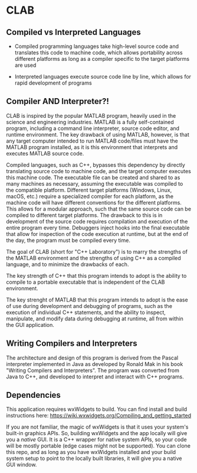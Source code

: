 # CLAB

## Compiled vs Interpreted Languages

* Compiled programming languages take high-level source code and translates this code to machine code, which allows portability across different platforms as long as a compiler specific to the target platforms are used

* Interpreted languages execute source code line by line, which allows for rapid development of programs

## Compiler AND Interpreter?!
 
CLAB is inspired by the popular MATLAB program, heavily used in the science and engineering industries. MATLAB is a fully self-contained program, including a command line interpreter, source code editor, and runtime environment. The key drawback of using MATLAB, however, is that any target computer intended to run MATLAB code/files must have the MATLAB program installed, as it is this environment that interprets and executes MATLAB source code.

Compiled languages, such as C++, bypasses this dependency by directly translating source code to machine code, and the target computer executes this machine code. The executable file can be created and shared to as many machines as necessary, assuming the executable was compiled to the compatible platform. Different target platforms (Windows, Linux, macOS, etc.) require a specialized compiler for each platform, as the machine code will have different conventions for the different platforms. This allows for a modular approach, such that the same source code can be compiled to different target platforms. The drawback to this is in development of the source code requires compilation and execution of the entire program every time. Debuggers inject hooks into the final executable that allow for inspection of the code execution at runtime, but at the end of the day, the program must be compiled every time.

The goal of CLAB (short for "C++ Laboratory") is to marry the strengths of the MATLAB environment and the strengths of using C++ as a compiled language, and to minimize the drawbacks of each. 

The key strength of C++ that this program intends to adopt is the ability to compile to a portable executable that is independent of the CLAB environment.

The key strenght of MATLAB that this program intends to adopt is the ease of use during development and debugging of programs, such as the execution of individual C++ statements, and the ability to inspect, manipulate, and modify data during debugging at runtime, all from within the GUI application.

## Writing Compilers and Interpreters

The architecture and design of this program is derived from the Pascal interpreter implemented in Java as developed by Ronald Mak in his book "Writing Compilers and Interpreters". The program was converted from Java to C++, and developed to interpret and interact with C++ programs.

## Dependencies

This application requires wxWidgets to build. You can find install and build instructions here: https://wiki.wxwidgets.org/Compiling_and_getting_started

If you are not familiar, the magic of wxWidgets is that it uses your system's built-in graphics APIs. So, building wxWidgets and the app locally will give you a *native* GUI. It is a C++ wrapper for native system APIs, so your code will be mostly portable (edge cases might not be supported). You can clone this repo, and as long as you have wxWidgets installed and your build system setup to point to the locally built libraries, it will give you a native GUI window.